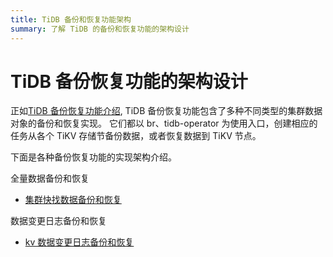 ```yaml
---
title: TiDB 备份和恢复功能架构
summary: 了解 TiDB 的备份和恢复功能的架构设计
---
```


# TiDB 备份恢复功能的架构设计

正如[TiDB 备份恢复功能介绍](/br-refactor/br-overview.md), TiDB 备份恢复功能包含了多种不同类型的集群数据对象的备份和恢复实现。 它们都以 br、tidb-operator 为使用入口，创建相应的任务从各个 TiKV 存储节备份数据，或者恢复数据到 TiKV 节点。

下面是各种备份恢复功能的实现架构介绍。

全量数据备份和恢复

- [集群快找数据备份和恢复](/br-refactor/br-snapshot-architecture.md)

数据变更日志备份和恢复

- [kv 数据变更日志备份和恢复](/br-refactor/br-log-architecture.md)
